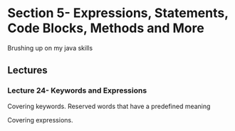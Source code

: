 # Section 5- Expressions, Statements, Code Blocks, Methods and More

Brushing up on my java skills

## Lectures

### Lecture 24- Keywords and Expressions

Covering keywords. Reserved words that have a predefined meaning

Covering expressions.